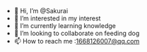 - 👋 Hi, I’m @Sakurai
- 👀 I’m interested in my interest
- 🌱 I’m currently learning knowledge
- 💞️ I’m looking to collaborate on feeding dog
- 📫 How to reach me :1668126007@qq.com

<!---
Vege-dog/Vege-dog is a ✨ special ✨ repository because its `README.md` (this file) appears on your GitHub profile.
You can click the Preview link to take a look at your changes.
--->
